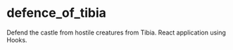 # defence_of_tibia
Defend the castle from hostile creatures from Tibia. React application using Hooks.
